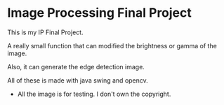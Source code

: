 # Image Processing Final Project

This is my IP Final Project.

A really small function that can modified the brightness or gamma of the image.

Also, it can generate the edge detection image.

All of these is made with java swing and opencv.



* All the image is for testing. I don't own the copyright.

